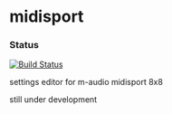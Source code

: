 # midisport

### Status
[![Build Status](https://travis-ci.org/koltempleister/midisport.svg?branch=master)](https://travis-ci.org/koltempleister/midisport)

settings editor for m-audio midisport 8x8

still under development